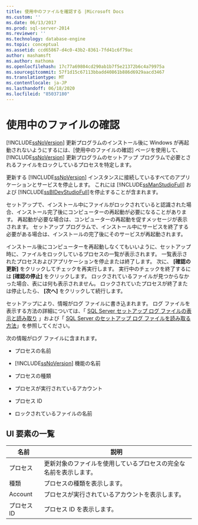 ```yaml
---
title: 使用中のファイルを確認する |Microsoft Docs
ms.custom: ''
ms.date: 06/13/2017
ms.prod: sql-server-2014
ms.reviewer: ''
ms.technology: database-engine
ms.topic: conceptual
ms.assetid: ccd65867-d4c0-43b2-8361-7fd41c6f79ac
author: mashamsft
ms.author: mathoma
ms.openlocfilehash: 17c77a69804cd290ab1b7f5e21372b6c4a79975a
ms.sourcegitcommit: 57f1d15c67113bbadd40861b886d6929aacd3467
ms.translationtype: MT
ms.contentlocale: ja-JP
ms.lasthandoff: 06/18/2020
ms.locfileid: "85037180"
---
```

# <a name="check-files-in-use"></a>使用中のファイルの確認
  [!INCLUDE[ssNoVersion](../../includes/ssnoversion-md.md)] 更新プログラムのインストール後に Windows が再起動されないようにするには、[使用中のファイルの確認] ページを使用して、 [!INCLUDE[ssNoVersion](../../includes/ssnoversion-md.md)] 更新プログラムのセットアップ プログラムで必要とされるファイルをロックしているプロセスを特定します。  
  
 更新する [!INCLUDE[ssNoVersion](../../includes/ssnoversion-md.md)] インスタンスに接続しているすべてのアプリケーションとサービスを停止します。 これには [!INCLUDE[ssManStudioFull](../../includes/ssmanstudiofull-md.md)] および [!INCLUDE[ssBIDevStudioFull](../../includes/ssbidevstudiofull-md.md)]を停止することが含まれます。  
  
 セットアップで、インストール中にファイルがロックされていると認識された場合、インストール完了後にコンピューターの再起動が必要になることがあります。 再起動が必要な場合は、コンピューターの再起動を促すメッセージが表示されます。 セットアップ プログラムで、インストール中にサービスを終了する必要がある場合は、インストールの完了後にそのサービスが再起動されます。  
  
 インストール後にコンピューターを再起動しなくてもいいように、セットアップ時に、ファイルをロックしているプロセスの一覧が表示されます。 一覧表示されたプロセスおよびアプリケーションを停止または終了します。 次に、 **[確認の更新]** をクリックしてチェックを再実行します。 実行中のチェックを終了するには **[確認の停止]** をクリックします。 ロックされているファイルが見つからなかった場合、表には何も表示されません。 ロックされていたプロセスが終了または停止したら、 **[次へ]** をクリックして続行します。  
  
 セットアップにより、情報がログ ファイルに書き込まれます。 ログ ファイルを表示する方法の詳細については、「 [SQL Server セットアップ ログ ファイルの表示と読み取り](../../database-engine/install-windows/view-and-read-sql-server-setup-log-files.md) 」および「 [SQL Server のセットアップ ログ ファイルを読み取る方法](https://go.microsoft.com/fwlink/?LinkID=134490)」を参照してください。  
  
 次の情報がログ ファイルに含まれます。  
  
-   プロセスの名前  
  
-   [!INCLUDE[ssNoVersion](../../includes/ssnoversion-md.md)] 機能の名前  
  
-   プロセスの種類  
  
-   プロセスが実行されているアカウント  
  
-   プロセス ID  
  
-   ロックされているファイルの名前  
  
## <a name="ui-element-list"></a>UI 要素の一覧  
  
|名前|説明|  
|----------|-----------------|  
|プロセス|更新対象のファイルを使用しているプロセスの完全な名前を表示します。|  
|種類|プロセスの種類を表示します。|  
|Account|プロセスが実行されているアカウントを表示します。|  
|プロセス ID|プロセス ID を表示します。|  
  
  

